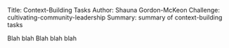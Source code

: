 Title: Context-Building Tasks
Author: Shauna Gordon-McKeon
Challenge: cultivating-community-leadership
Summary: summary of context-building tasks

Blah blah
Blah blah blah